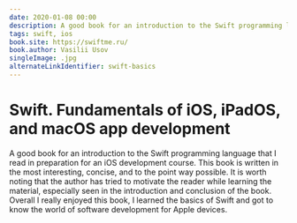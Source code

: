 ```yaml
---
date: 2020-01-08 00:00
description: A good book for an introduction to the Swift programming language that I read in preparation for an iOS development course.
tags: swift, ios
book.site: https://swiftme.ru/
book.author: Vasilii Usov
singleImage: .jpg
alternateLinkIdentifier: swift-basics
---
```

# Swift. Fundamentals of iOS, iPadOS, and macOS app development

A good book for an introduction to the Swift programming language that I read in preparation for an iOS development course.
This book is written in the most interesting, concise, and to the point way possible. It is worth noting that the author has tried to motivate the reader while learning the material, especially seen in the introduction and conclusion of the book.
Overall I really enjoyed this book, I learned the basics of Swift and got to know the world of software development for Apple devices.
